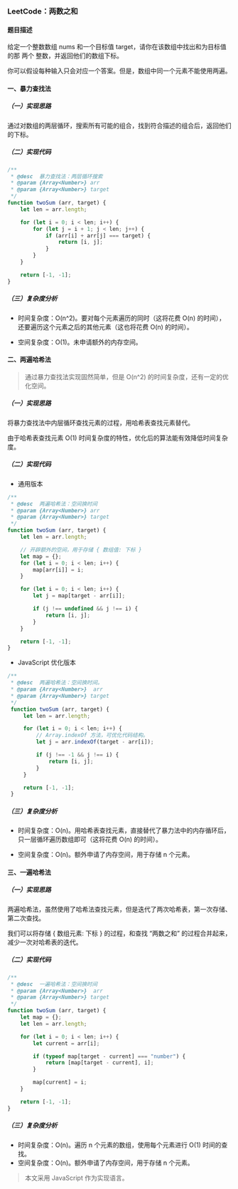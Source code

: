 ### LeetCode：两数之和

#### 题目描述
给定一个整数数组 nums 和一个目标值 target，请你在该数组中找出和为目标值的那 两个 整数，并返回他们的数组下标。

你可以假设每种输入只会对应一个答案。但是，数组中同一个元素不能使用两遍。


#### 一、暴力查找法

##### （一）实现思路

通过对数组的两层循环，搜索所有可能的组合，找到符合描述的组合后，返回他们的下标。

##### （二）实现代码

``` JavaScript
/**
 * @desc  暴力查找法：两层循环搜索
 * @param {Array<Number>} arr
 * @param {Array<Number>} target
 */
function twoSum (arr, target) {
    let len = arr.length;

    for (let i = 0; i < len; i++) {
        for (let j = i + 1; j < len; j++) {
            if (arr[i] + arr[j] === target) {
                return [i, j];
            }
        }
    }

    return [-1, -1];
}
```


##### （三）复杂度分析

+ 时间复杂度：O(n^2)。要对每个元素遍历的同时（这将花费 O(n) 的时间），还要遍历这个元素之后的其他元素（这也将花费 O(n) 的时间）。

+ 空间复杂度：O(1)。未申请额外的内存空间。


#### 二、两遍哈希法

> 通过暴力查找法实现固然简单，但是 O(n^2) 的时间复杂度，还有一定的优化空间。

##### （一）实现思路

将暴力查找法中内层循环查找元素的过程，用哈希表查找元素替代。

由于哈希表查找元素 O(1) 时间复杂度的特性，优化后的算法能有效降低时间复杂度。

##### （二）实现代码

+ 通用版本

``` JavaScript
/**
 * @desc  两遍哈希法：空间换时间
 * @param {Array<Number>} arr
 * @param {Array<Number>} target
 */
function twoSum (arr, target) {
    let len = arr.length;

    // 开辟额外的空间，用于存储 { 数组值: 下标 }
    let map = {};
    for (let i = 0; i < len; i++) {
        map[arr[i]] = i;
    }

    for (let i = 0; i < len; i++) {
        let j = map[target - arr[i]];

        if (j !== undefined && j !== i) {
            return [i, j];
        }
    }

    return [-1, -1];
}
```

+ JavaScript 优化版本

``` JavaScript
/**
 * @desc  两遍哈希法：空间换时间。
 * @param {Array<Number>}  arr
 * @param {Array<Number>} target
 */
 function twoSum (arr, target) {
     let len = arr.length;

     for (let i = 0; i < len; i++) {
         // Array.indexOf 方法，可优化代码结构。
         let j = arr.indexOf(target - arr[i]);

         if (j !== -1 && j !== i) {
             return [i, j];
         }
     }

     return [-1, -1];
 }
```

##### （三）复杂度分析

+ 时间复杂度：O(n)。用哈希表查找元素，直接替代了暴力法中的内存循环后，只一层循环遍历数组即可（这将花费 O(n) 的时间）。

+ 空间复杂度：O(n)。额外申请了内存空间，用于存储 n 个元素。

#### 三、一遍哈希法

##### （一）实现思路

两遍哈希法，虽然使用了哈希法查找元素，但是迭代了两次哈希表，第一次存储、第二次查找。

我们可以将存储 { 数组元素: 下标 } 的过程，和查找 “两数之和” 的过程合并起来，减少一次对哈希表的迭代。

##### （二）实现代码

``` JavaScript
/**
 * @desc  一遍哈希法：空间换时间
 * @param {Array<Number>}  arr
 * @param {Array<Number>} target
 */
function twoSum (arr, target) {
    let map = {};
    let len = arr.length;

    for (let i = 0; i < len; i++) {
        let current = arr[i];

        if (typeof map[target - current] === "number") {
            return [map[target - current], i];
        }

        map[current] = i;
    }

    return [-1, -1];
}
```

##### （三）复杂度分析

+ 时间复杂度：O(n)。遍历 n 个元素的数组，使用每个元素进行 O(1) 时间的查找。
+ 空间复杂度：O(n)。额外申请了内存空间，用于存储 n 个元素。


> 本文采用 JavaScript 作为实现语言。
